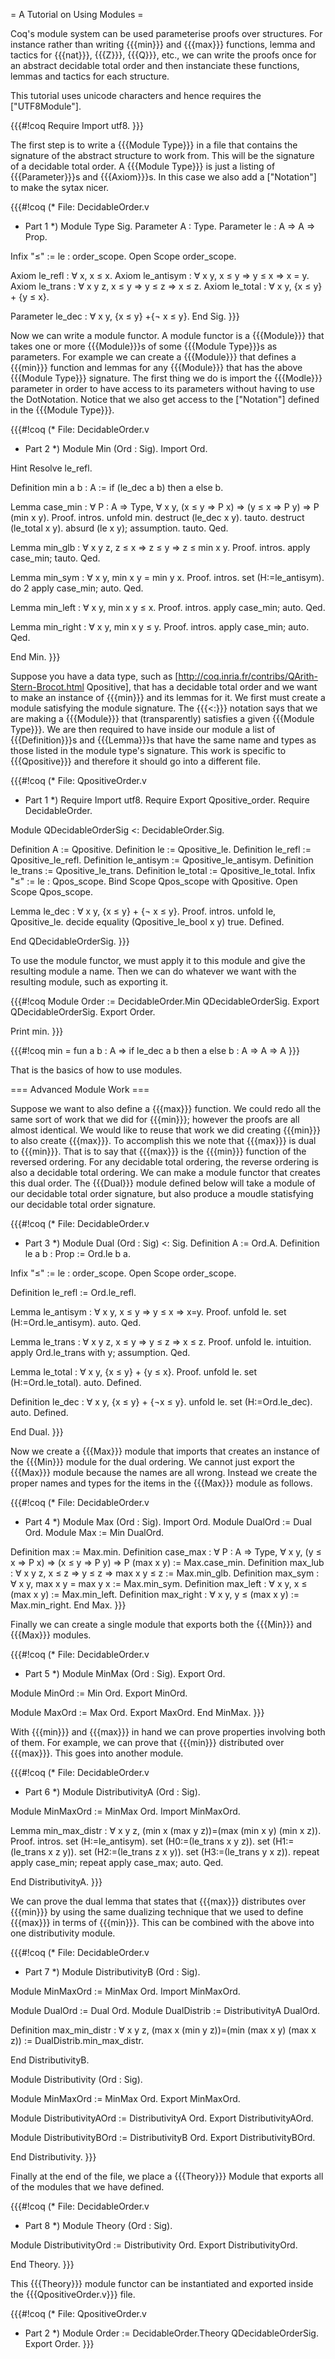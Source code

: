 = A Tutorial on Using Modules =

Coq's module system can be used parameterise proofs over structures.  For instance rather than writing {{{min}}} and {{{max}}} functions, lemma and tactics for {{{nat}}}, {{{Z}}}, {{{Q}}}, etc., we can write the proofs once for an abstract decidable total order and then instanciate these functions, lemmas and tactics for each structure.

This tutorial uses unicode characters and hence requires the ["UTF8Module"].

{{{#!coq
Require Import utf8.
}}}

The first step is to write a {{{Module Type}}} in a file that contains the signature of the abstract structure to work from.  This will be the signature of a decidable total order.  A {{{Module Type}}} is just a listing of {{{Parameter}}}s and {{{Axiom}}}s.  In this case we also add a ["Notation"] to make the sytax nicer.

{{{#!coq
(* File: DecidableOrder.v
 * Part 1
 *)
Module Type Sig.
Parameter A : Type.
Parameter le : A ⇒ A ⇒ Prop.

Infix "≤" := le : order_scope.
Open Scope order_scope.

Axiom le_refl : ∀ x, x ≤ x.
Axiom le_antisym : ∀ x y, x ≤ y ⇒ y ≤ x ⇒ x = y.
Axiom le_trans : ∀ x y z, x ≤ y ⇒ y ≤ z ⇒ x ≤ z.
Axiom le_total : ∀ x y, {x ≤ y} + {y ≤ x}.

Parameter le_dec : ∀ x y, {x ≤ y} +{¬ x ≤ y}. 
End Sig.
}}}

Now we can write a module functor.  A module functor is a {{{Module}}} that takes one or more {{{Module}}}s of some {{{Module Type}}}s as parameters.  For example we can create a {{{Module}}} that defines a {{{min}}} function and lemmas for any {{{Module}}} that has the above {{{Module Type}}} signature.  The first thing we do is import the {{{Modle}}} parameter in order to have access to its parameters without having to use the DotNotation.  Notice that we also get access to the ["Notation"] defined in the {{{Module Type}}}.

{{{#!coq
(* File: DecidableOrder.v
 * Part 2
 *)
Module Min (Ord : Sig).
Import Ord.

Hint Resolve le_refl.

Definition min a b : A := if (le_dec a b) then a else b.

Lemma case_min : ∀ P : A ⇒ Type, ∀ x y, (x ≤ y ⇒ P x) ⇒ (y ≤ x ⇒ P y) ⇒ P (min x y).
Proof.
intros.
unfold min.
destruct (le_dec x y).
tauto.
destruct (le_total x y).
absurd (le x y); assumption.
tauto.
Qed.

Lemma min_glb : ∀ x y z, z ≤ x ⇒ z ≤ y ⇒ z ≤ min x y.
Proof.
intros.
apply case_min; tauto.
Qed.

Lemma min_sym : ∀ x y, min x y = min y x.
Proof.
intros.
set (H:=le_antisym).
do 2 apply case_min; auto.
Qed.

Lemma min_left : ∀ x y, min x y ≤ x.
Proof.
intros.
apply case_min; auto.
Qed.

Lemma min_right : ∀ x y, min x y ≤ y.
Proof.
intros.
apply case_min; auto.
Qed.

End Min.
}}}

Suppose you have a data type, such as [http://coq.inria.fr/contribs/QArith-Stern-Brocot.html Qpositive], that has a decidable total order and we want to make an instance of {{{min}}} and its lemmas for it.  We first must create a module satisfying the module signature.  The {{{<:}}} notation says that we are making a {{{Module}}} that (transparently) satisfies a given {{{Module Type}}}.  We are then required to have inside our module a list of {{{Definition}}}s and {{{Lemma}}}s that have the same name and types as those listed in the module type's signature. This work is specific to {{{Qpositive}}} and therefore it should go into a different file.

{{{#!coq
(* File: QpositiveOrder.v
 * Part 1
 *)
Require Import utf8.
Require Export Qpositive_order.
Require DecidableOrder.

Module QDecidableOrderSig <: DecidableOrder.Sig.

Definition A := Qpositive.
Definition le := Qpositive_le.
Definition le_refl := Qpositive_le_refl.
Definition le_antisym := Qpositive_le_antisym.
Definition le_trans := Qpositive_le_trans.
Definition le_total := Qpositive_le_total.
Infix "≤" := le : Qpos_scope.
Bind Scope Qpos_scope with Qpositive. 
Open Scope Qpos_scope.

Lemma le_dec : ∀ x y, {x ≤ y} + {¬ x ≤ y}.
Proof.
intros.
unfold le, Qpositive_le.
decide equality (Qpositive_le_bool x y) true.
Defined.

End QDecidableOrderSig.
}}}

To use the module functor, we must apply it to this module and give the resulting module a name.  Then we can do whatever we want with the resulting module, such as exporting it.

{{{#!coq
Module Order := DecidableOrder.Min QDecidableOrderSig.
Export QDecidableOrderSig.
Export Order.

Print min.
}}}

{{{#!coq
min = fun a b : A => if le_dec a b then a else b
     : A ⇒  A ⇒  A
}}}

That is the basics of how to use modules.

=== Advanced Module Work ===

Suppose we want to also define a {{{max}}} function.  We could redo all the same sort of work that we did for {{{min}}}; however the proofs are all almost identical.  We would like to reuse that work we did creating {{{min}}} to also create {{{max}}}.  To accomplish this we note that {{{max}}} is dual to {{{min}}}.  That is to say that {{{max}}} is the {{{min}}} function of the reversed ordering.  For any decidable total ordering, the reverse ordering is also a decidable total ordering.  We can make a module functor that creates this dual order.
The {{{Dual}}} module defined below will take a module of our decidable total order signature, but also produce a moudle statisfying our decidable total order signature.

{{{#!coq
(* File: DecidableOrder.v
 * Part 3
 *)
Module Dual (Ord : Sig) <: Sig.
Definition A := Ord.A.
Definition le a b : Prop := Ord.le b a.

Infix "≤" := le : order_scope.
Open Scope order_scope.

Definition le_refl := Ord.le_refl.

Lemma le_antisym : ∀ x y, x ≤ y ⇒ y ≤ x ⇒ x=y.
Proof.
unfold le.
set (H:=Ord.le_antisym).
auto.
Qed.

Lemma le_trans : ∀ x y z, x ≤ y ⇒ y ≤ z ⇒ x ≤ z.
Proof.
unfold le.
intuition.
apply Ord.le_trans with y; assumption.
Qed.

Lemma le_total : ∀ x y, {x ≤ y} + {y ≤ x}.
Proof.
unfold le.
set (H:=Ord.le_total).
auto.
Defined.

Definition le_dec : ∀ x y, {x ≤ y} + {¬x ≤ y}. 
unfold le.
set (H:=Ord.le_dec).
auto.
Defined.

End Dual.
}}}

Now we create a {{{Max}}} module that imports that creates an instance of the {{{Min}}} module for the dual ordering.  We cannot just export the {{{Max}}} module because the names are all wrong.  Instead we create the proper names and types for the items in the {{{Max}}} module as follows.

{{{#!coq
(* File: DecidableOrder.v
 * Part 4
 *)
Module Max (Ord : Sig).
Import Ord.
Module DualOrd := Dual Ord.
Module Max := Min DualOrd.

Definition max := Max.min.
Definition case_max : ∀ P : A ⇒ Type, ∀ x y, (y ≤ x ⇒ P x) ⇒ (x ≤ y ⇒ P y) ⇒ P (max x y) := Max.case_min.
Definition max_lub : ∀ x y z, x ≤ z ⇒ y ≤ z ⇒ max x y ≤ z := Max.min_glb.
Definition max_sym : ∀ x y, max x y = max y x := Max.min_sym.
Definition max_left : ∀ x y, x ≤ (max x y) := Max.min_left.
Definition max_right : ∀ x y, y ≤ (max x y) := Max.min_right.
End Max.
}}}

Finally we can create a single module that exports both the {{{Min}}} and {{{Max}}} modules.

{{{#!coq
(* File: DecidableOrder.v
 * Part 5
 *)
Module MinMax (Ord : Sig).
Export Ord.

Module MinOrd := Min Ord.
Export MinOrd.

Module MaxOrd := Max Ord.
Export MaxOrd.
End MinMax.
}}}

With {{{min}}} and {{{max}}} in hand we can prove properties involving both of them.  For example, we can prove that {{{min}}} distributed over {{{max}}}.  This goes into another module.

{{{#!coq
(* File: DecidableOrder.v
 * Part 6
 *)
Module DistributivityA (Ord : Sig).

Module MinMaxOrd := MinMax Ord.
Import MinMaxOrd.

Lemma min_max_distr : ∀ x y z, (min x (max y z))=(max (min x y) (min x z)).
Proof.
intros.
set (H:=le_antisym).
set (H0:=(le_trans x y z)).
set (H1:=(le_trans x z y)).
set (H2:=(le_trans z x y)).
set (H3:=(le_trans y x z)).
repeat apply case_min; repeat apply case_max; auto.
Qed.

End DistributivityA.
}}}

We can prove the dual lemma that states that {{{max}}} distributes over {{{min}}} by using the same dualizing technique that we used to define {{{max}}} in terms of {{{min}}}.  This can be combined with the above into one distributivity module.

{{{#!coq
(* File: DecidableOrder.v
 * Part 7
 *)
Module DistributivityB (Ord : Sig).

Module MinMaxOrd := MinMax Ord.
Import MinMaxOrd.

Module DualOrd := Dual Ord.
Module DualDistrib := DistributivityA DualOrd.

Definition max_min_distr : ∀ x y z, (max x (min y z))=(min (max x y) (max x z)) := DualDistrib.min_max_distr.

End DistributivityB.

Module Distributivity  (Ord : Sig).

Module MinMaxOrd := MinMax Ord.
Export MinMaxOrd.

Module DistributivityAOrd := DistributivityA Ord.
Export DistributivityAOrd.

Module DistributivityBOrd := DistributivityB Ord.
Export DistributivityBOrd.

End Distributivity.
}}}

Finally at the end of the file, we place a {{{Theory}}} Module that exports all of the modules that we have defined.

{{{#!coq
(* File: DecidableOrder.v
 * Part 8
 *)
Module Theory (Ord : Sig).

Module DistributivityOrd := Distributivity Ord.
Export DistributivityOrd.

End Theory.
}}}

This {{{Theory}}} module functor can be instantiated and exported inside the {{{QpositiveOrder.v}}} file.

{{{#!coq
(* File: QpositiveOrder.v
 * Part 2
 *)
Module Order := DecidableOrder.Theory QDecidableOrderSig.
Export Order.
}}}
